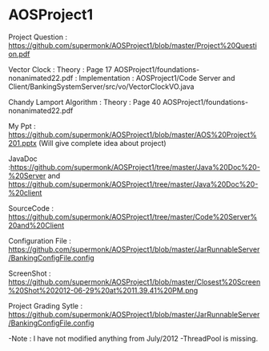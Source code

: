 # AOSProject1

Project Question : https://github.com/supermonk/AOSProject1/blob/master/Project%20Question.pdf

Vector Clock : Theory : Page 17  AOSProject1/foundations-nonanimated22.pdf : Implementation : AOSProject1/Code Server and Client/BankingSystemServer/src/vo/VectorClockVO.java

Chandy Lamport Algorithm : Theory : Page 40 AOSProject1/foundations-nonanimated22.pdf  


My Ppt : https://github.com/supermonk/AOSProject1/blob/master/AOS%20Project%201.pptx  (Will give complete idea about project)

JavaDoc :https://github.com/supermonk/AOSProject1/tree/master/Java%20Doc%20-%20Server  and https://github.com/supermonk/AOSProject1/tree/master/Java%20Doc%20-%20client


SourceCode : https://github.com/supermonk/AOSProject1/tree/master/Code%20Server%20and%20Client

Configuration File : https://github.com/supermonk/AOSProject1/blob/master/JarRunnableServer/BankingConfigFile.config

ScreenShot : https://github.com/supermonk/AOSProject1/blob/master/Closest%20Screen%20Shot%202012-06-29%20at%2011.39.41%20PM.png

Project Grading Sytle : https://github.com/supermonk/AOSProject1/blob/master/JarRunnableServer/BankingConfigFile.config

-Note : I have not modified anything from July/2012
-ThreadPool is missing.
